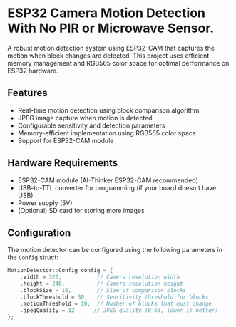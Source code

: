 # ESP32 Camera Motion Detection With No PIR or Microwave Sensor.

A robust motion detection system using ESP32-CAM that captures the motion when block changes are detected. This project uses efficient memory management and RGB565 color space for optimal performance on ESP32 hardware.

## Features

- Real-time motion detection using block comparison algorithm
- JPEG image capture when motion is detected
- Configurable sensitivity and detection parameters
- Memory-efficient implementation using RGB565 color space
- Support for ESP32-CAM module
 
## Hardware Requirements

- ESP32-CAM module (AI-Thinker ESP32-CAM recommended)
- USB-to-TTL converter for programming (if your board doesn't have USB)
- Power supply (5V)
- (Optional) SD card for storing more images

## Configuration

The motion detector can be configured using the following parameters in the `Config` struct:

```cpp
MotionDetector::Config config = {
    .width = 320,           // Camera resolution width
    .height = 240,          // Camera resolution height
    .blockSize = 16,        // Size of comparison blocks
    .blockThreshold = 30,   // Sensitivity threshold for blocks
    .motionThreshold = 10,  // Number of blocks that must change
    .jpegQuality = 12      // JPEG quality (0-63, lower is better)
};
``` 
